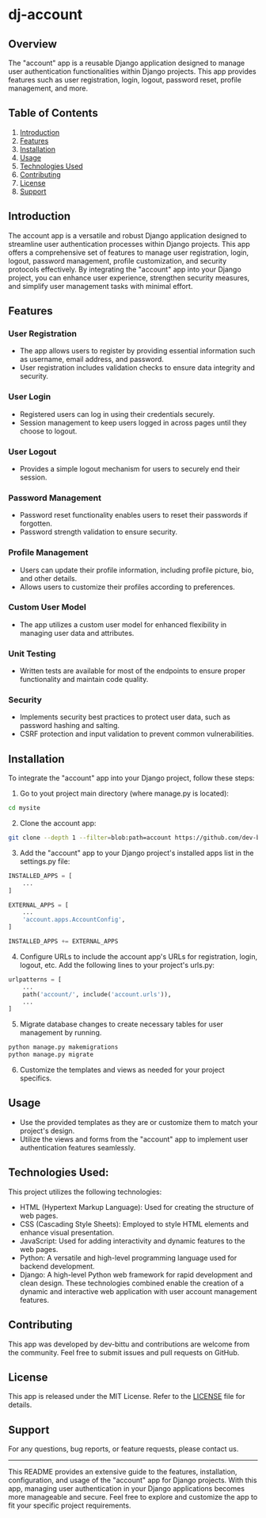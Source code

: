 # dj-account
## Overview
The "account" app is a reusable Django application designed to manage user authentication functionalities within Django projects.
This app provides features such as user registration, login, logout, password reset, profile management, and more.

## Table of Contents
1. [Introduction](#introduction)
2. [Features](#features)
3. [Installation](#installation)
4. [Usage](#usage)
5. [Technologies Used](#technologies-used)
6. [Contributing](#contributing)
7. [License](#license)
8. [Support](#support)

## Introduction
The account app is a versatile and robust Django application designed to streamline user authentication processes within Django projects.
This app offers a comprehensive set of features to manage user registration, login, logout, password management, profile customization, and security protocols effectively.
By integrating the "account" app into your Django project, you can enhance user experience, strengthen security measures, and simplify user management tasks with minimal effort.

## Features
### User Registration
- The app allows users to register by providing essential information such as username, email address, and password.
- User registration includes validation checks to ensure data integrity and security.

### User Login
- Registered users can log in using their credentials securely.
- Session management to keep users logged in across pages until they choose to logout.

### User Logout
- Provides a simple logout mechanism for users to securely end their session.

### Password Management
- Password reset functionality enables users to reset their passwords if forgotten.
- Password strength validation to ensure security.

### Profile Management
- Users can update their profile information, including profile picture, bio, and other details.
- Allows users to customize their profiles according to preferences.

### Custom User Model
- The app utilizes a custom user model for enhanced flexibility in managing user data and attributes.

### Unit Testing
- Written tests are available for most of the endpoints to ensure proper functionality and maintain code quality.

### Security
- Implements security best practices to protect user data, such as password hashing and salting.
- CSRF protection and input validation to prevent common vulnerabilities.

## Installation
To integrate the "account" app into your Django project, follow these steps:
1. Go to yout project main directory (where manage.py is located):
```bash
cd mysite
```
2. Clone the account app:
```bash
git clone --depth 1 --filter=blob:path=account https://github.com/dev-bittu/dj-account account
```
3. Add the "account" app to your Django project's installed apps list in the settings.py file:
```python
INSTALLED_APPS = [
    ...
]

EXTERNAL_APPS = [
    ...
    'account.apps.AccountConfig',
]

INSTALLED_APPS += EXTERNAL_APPS
```
4. Configure URLs to include the account app's URLs for registration, login, logout, etc. Add the following lines to your project's urls.py:
```python
urlpatterns = [
    ...
    path('account/', include('account.urls')),
    ...
]
```
5. Migrate database changes to create necessary tables for user management by running.
```bash
python manage.py makemigrations
python manage.py migrate
```
6. Customize the templates and views as needed for your project specifics.

## Usage
- Use the provided templates as they are or customize them to match your project's design.
- Utilize the views and forms from the "account" app to implement user authentication features seamlessly.

## Technologies Used:
This project utilizes the following technologies:
- HTML (Hypertext Markup Language): Used for creating the structure of web pages.
- CSS (Cascading Style Sheets): Employed to style HTML elements and enhance visual presentation.
- JavaScript: Used for adding interactivity and dynamic features to the web pages.
- Python: A versatile and high-level programming language used for backend development.
- Django: A high-level Python web framework for rapid development and clean design.
These technologies combined enable the creation of a dynamic and interactive web application with user account management features.

## Contributing
This app was developed by dev-bittu and contributions are welcome from the community.
Feel free to submit issues and pull requests on GitHub.

## License
This app is released under the MIT License.
Refer to the [LICENSE](LICENSE) file for details.

## Support
For any questions, bug reports, or feature requests, please contact us.

---
This README provides an extensive guide to the features, installation, configuration, and usage of the "account" app for Django projects.
With this app, managing user authentication in your Django applications becomes more manageable and secure.
Feel free to explore and customize the app to fit your specific project requirements.
